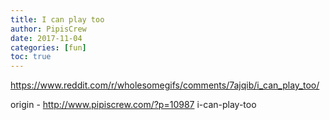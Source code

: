 ```yaml
---
title: I can play too
author: PipisCrew
date: 2017-11-04
categories: [fun]
toc: true
---
```


https://www.reddit.com/r/wholesomegifs/comments/7ajqib/i_can_play_too/

origin - http://www.pipiscrew.com/?p=10987 i-can-play-too